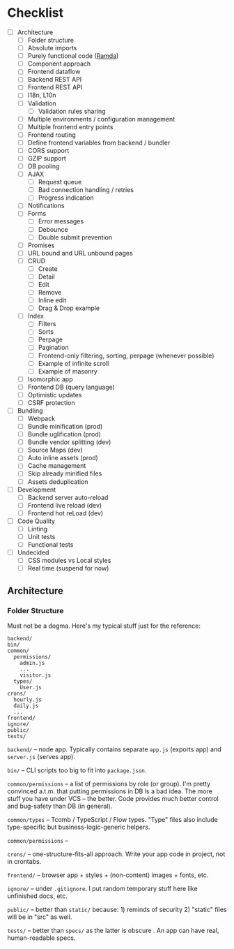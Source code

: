 # Checklist

- [ ] Architecture
  - [ ] Folder structure
  - [ ] Absolute imports
  - [ ] Purely functional code ([Ramda](http://ramdajs.com))
  - [ ] Component approach
  - [ ] Frontend dataflow
  - [ ] Backend REST API
  - [ ] Frontend REST API
  - [ ] I18n, L10n
  - [ ] Validation
    - [ ] Validation rules sharing
  - [ ] Multiple environments / configuration management
  - [ ] Multiple frontend entry points
  - [ ] Frontend routing
  - [ ] Define frontend variables from backend / bundler
  - [ ] CORS support
  - [ ] GZIP support
  - [ ] DB pooling
  - [ ] AJAX
    - [ ] Request queue
    - [ ] Bad connection handling / retries
    - [ ] Progress indication
  - [ ] Notifications
  - [ ] Forms
    - [ ] Error messages
    - [ ] Debounce
    - [ ] Double submit prevention
  - [ ] Promises
  - [ ] URL bound and URL unbound pages
  - [ ] CRUD
    - [ ] Create
    - [ ] Detail
    - [ ] Edit
    - [ ] Remove
    - [ ] Inline edit
    - [ ] Drag & Drop example
  - [ ] Index
    - [ ] Filters
    - [ ] Sorts
    - [ ] Perpage
    - [ ] Pagination
    - [ ] Frontend-only filtering, sorting, perpage (whenever possible)
    - [ ] Example of infinite scroll
    - [ ] Example of masonry
  - [ ] Isomorphic app
  - [ ] Frontend DB (query language)
  - [ ] Optimistic updates
  - [ ] CSRF protection

- [ ] Bundling
  - [ ] Webpack
  - [ ] Bundle minification (prod)
  - [ ] Bundle uglification (prod)
  - [ ] Bundle vendor splitting (dev)
  - [ ] Source Maps (dev)
  - [ ] Auto inline assets (prod)
  - [ ] Cache management
  - [ ] Skip already minified files
  - [ ] Assets deduplication

- [ ] Development
  - [ ] Backend server auto-reload
  - [ ] Frontend live reload (dev)
  - [ ] Frontend hot reLoad (dev)

- [ ] Code Quality
  - [ ] Linting
  - [ ] Unit tests
  - [ ] Functional tests

- [ ] Undecided
  - [ ] CSS modules vs Local styles
  - [ ] Real time (suspend for now)

## Architecture

### Folder Structure

Must not be a dogma. Here's my typical stuff just for the reference:

```
backend/
bin/      
common/   
  permissions/
    admin.js
    ...
    visitor.js
  types/    
    User.js
crons/    
  hourly.js 
  daily.js  
  ...  
frontend/ 
ignore/   
public/   
tests/    
```

`backend/` – node app. Typically contains separate `app.js` (exports app) and `server.js` (serves app).

`bin/` – CLI scripts too big to fit into `package.json`.

`common/permissions` – a list of permissions by role (or group). I'm pretty convinced a.t.m. that putting permissions in DB is a bad idea. The more stuff you have under VCS – the better. Code provides much better control and bug-safety than DB (in general).

`common/types` – Tcomb / TypeScript / Flow types. "Type" files also include type-specific but business-logic-generic helpers.

`common/permissions` – 

`crons/` – one-structure-fits-all approach. Write your app code in project, not in crontabs.

`frontend/` – browser app + styles + (non-content) images + fonts, etc.

`ignore/` – under `.gitignore`. I put random temporary stuff here like unfinished docs, etc.

`public/` – better than `static/` because: 1) reminds of security 2) "static" files will be in "src" as well.

`tests/` – better than `specs/` as the latter is obscure . An app can have real, human-readable specs.
